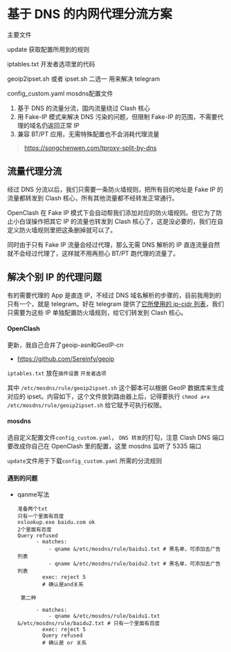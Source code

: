# 基于 DNS 的内网代理分流方案

主要文件

update 获取配置所用到的规则

iptables.txt 开发者选项里的代码

geoip2ipset.sh 或者 ipset.sh 二选一 用来解决 telegram

config_custom.yaml mosdns配置文件



1. 基于 DNS 的流量分流，国内流量绕过 Clash 核心
2. 用 Fake-IP 模式来解决 DNS 污染的问题，但限制 Fake-IP 的范围，不需要代理的域名仍返回正常 IP
3. 兼容 BT/PT 应用，无需特殊配置也不会消耗代理流量

> https://songchenwen.com/tproxy-split-by-dns

## 流量代理分流

经过 DNS 分流以后，我们只需要一条防火墙规则，把所有目的地址是 Fake IP 的流量都转发到 Clash 核心，所有其他流量都不经转发正常通行。

OpenClash 在 Fake IP 模式下会自动帮我们添加对应的防火墙规则。但它为了防止小白误操作把其它 IP 的流量也转发到 Clash 核心了，这是没必要的，我们在自定义防火墙规则里把这条删掉就可以了。

同时由于只有 Fake IP 流量会经过代理，那么无需 DNS 解析的 IP 直连流量自然就不会经过代理了，这样就不用再担心 BT/PT 跑代理的流量了。

## 解决个别 IP 的代理问题

有的需要代理的 App 是直连 IP，不经过 DNS 域名解析的步骤的，目前我用到的只有一个，就是 telegram。好在 telegram 提供了[它所使用的 ip-cidr 列表](https://core.telegram.org/resources/cidr.txt)，我们只需要为这些 IP 单独配置防火墙规则，给它们转发到 Clash 核心。

#### OpenClash


更新，我自己合并了geoip-asn和GeoIP-cn

- https://github.com/Sereinfy/geoip
  

`iptables.txt` 放在`插件设置` `开发者选项`

其中 `/etc/mosdns/rule/geoip2ipset.sh` 这个脚本可以根据 GeoIP 数据库来生成对应的 ipset。内容如下，这个文件放到路由器上后，记得要执行 `chmod a+x /etc/mosdns/rule/geoip2ipset.sh` 给它赋予可执行权限。

#### mosdns

选自定义配置文件`config_custom.yaml`， `DNS 转发`的打勾，注意 Clash DNS 端口要改成你自己在 OpenClash 里的配置，这里 mosdns 监听了 5335 端口

`update`文件用于下载`config_custom.yaml` 所需的分流规则



#### 遇到的问题

- qanme写法

  ```
  准备两个txt
  只有一个里面有百度
  nslookup.exe baidu.com ok
  2个里面有百度
  Query refused
        - matches:
            - qname &/etc/mosdns/rule/baidu1.txt # 黑名单，可添加去广告列表
            - qname &/etc/mosdns/rule/baidu2.txt # 黑名单，可添加去广告列表  
          exec: reject 5
          # 确认是and关系
          
   第二种
          
        - matches:
            - qname &/etc/mosdns/rule/baidu1.txt &/etc/mosdns/rule/baidu2.txt # 只有一个里面有百度
          exec: reject 5
          Query refused
          # 确认是 or 关系
  ```
  
  
